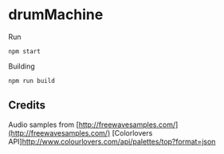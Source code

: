 # drumMachine

Run
```
npm start
```

Building
```
npm run build
```

## Credits
Audio samples from [http://freewavesamples.com/](http://freewavesamples.com/)
[Colorlovers API]http://www.colourlovers.com/api/palettes/top?format=json

